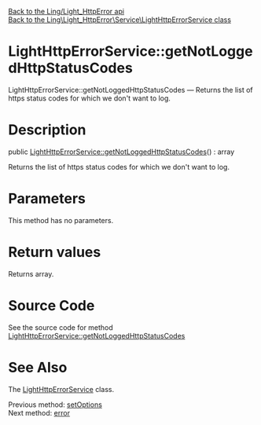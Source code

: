 [Back to the Ling/Light_HttpError api](https://github.com/lingtalfi/Light_HttpError/blob/master/doc/api/Ling/Light_HttpError.md)<br>
[Back to the Ling\Light_HttpError\Service\LightHttpErrorService class](https://github.com/lingtalfi/Light_HttpError/blob/master/doc/api/Ling/Light_HttpError/Service/LightHttpErrorService.md)


LightHttpErrorService::getNotLoggedHttpStatusCodes
================



LightHttpErrorService::getNotLoggedHttpStatusCodes — Returns the list of https status codes for which we don't want to log.




Description
================


public [LightHttpErrorService::getNotLoggedHttpStatusCodes](https://github.com/lingtalfi/Light_HttpError/blob/master/doc/api/Ling/Light_HttpError/Service/LightHttpErrorService/getNotLoggedHttpStatusCodes.md)() : array




Returns the list of https status codes for which we don't want to log.




Parameters
================

This method has no parameters.


Return values
================

Returns array.








Source Code
===========
See the source code for method [LightHttpErrorService::getNotLoggedHttpStatusCodes](https://github.com/lingtalfi/Light_HttpError/blob/master/Service/LightHttpErrorService.php#L82-L85)


See Also
================

The [LightHttpErrorService](https://github.com/lingtalfi/Light_HttpError/blob/master/doc/api/Ling/Light_HttpError/Service/LightHttpErrorService.md) class.

Previous method: [setOptions](https://github.com/lingtalfi/Light_HttpError/blob/master/doc/api/Ling/Light_HttpError/Service/LightHttpErrorService/setOptions.md)<br>Next method: [error](https://github.com/lingtalfi/Light_HttpError/blob/master/doc/api/Ling/Light_HttpError/Service/LightHttpErrorService/error.md)<br>

